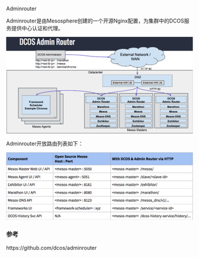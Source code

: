 Adminrouter

Adminrouter是由Mesosphere创建的一个开源Nginx配置，为集群中的DCOS服务提供中心认证和代理。

![](/assets/dcos-admin-router.png)

Adminrouter开放路由列表如下：

![](/assets/dcos-admin-router-table.png)

### 参考

https:\/\/github.com\/dcos\/adminrouter


